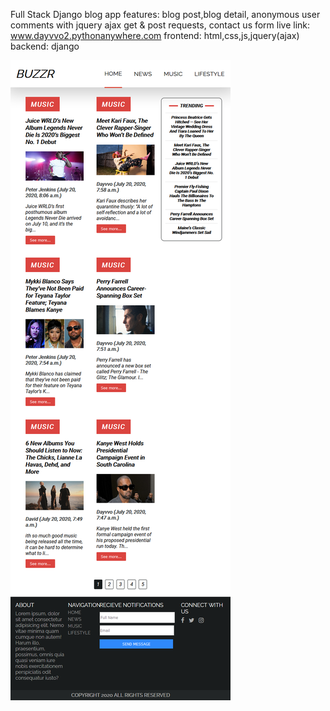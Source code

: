 Full Stack Django blog app
features: blog post,blog detail, anonymous user comments with jquery ajax get & post requests, contact us form
live link: www.dayvvo2.pythonanywhere.com
frontend: html,css,js,jquery(ajax)
backend: django 


<img src='full-buzzr.png'/>


